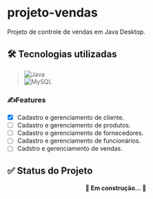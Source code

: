 # projeto-vendas</br>
Projeto de controle de vendas em Java Desktop.</br>

## 🛠 Tecnologias utilizadas
>![Java](https://img.shields.io/badge/java-%23ED8B00.svg?style=for-the-badge&logo=openjdk&logoColor=white)</br>
>![MySQL](https://img.shields.io/badge/MySQL-00000F?style=for-the-badge&logo=mysql&logoColor=white)</br>


### ✍️Features

- [x] Cadastro e gerenciamento de cliente.
- [ ] Cadastro e gerenciamento de produtos.
- [ ] Cadastro e gerenciamento de fornecedores.
- [ ] Cadastro e gerenciamento de funcionários.
- [ ] Cadstro e gerenciamento de vendas.</br>

## ✅ Status do Projeto

<h4 align="center"> 
	🚧  Em construção...  🚧
</h4>

